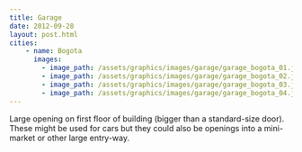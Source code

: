 ```yaml
---
title: Garage
date: 2012-09-28
layout: post.html
cities:
    - name: Bogota
      images:
        - image_path: /assets/graphics/images/garage/garage_bogota_01.jpg
        - image_path: /assets/graphics/images/garage/garage_bogota_02.jpg
        - image_path: /assets/graphics/images/garage/garage_bogota_03.jpg
        - image_path: /assets/graphics/images/garage/garage_bogota_04.jpg
---
```

Large opening on first floor of building (bigger than a standard-size door). These might be used for cars but they could also be openings into a mini-market or other large entry-way.